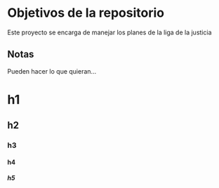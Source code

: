 # Objetivos de la repositorio

Este proyecto se encarga de manejar los planes de la liga de la justicia

## Notas

Pueden hacer lo que quieran...

# h1
## h2
### h3
#### h4
##### h5
